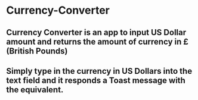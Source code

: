 # Currency-Converter


## Currency Converter is an app to input US Dollar amount and returns the amount of currency in £ (British Pounds)

## Simply type in the currency in US Dollars into the text field and it responds a Toast message with the equivalent. 


